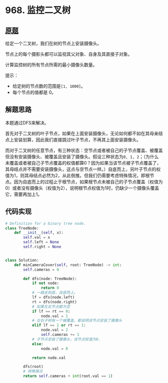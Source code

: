 # 968. 监控二叉树

## [原题](https://leetcode-cn.com/problems/binary-tree-cameras)

给定一个二叉树，我们在树的节点上安装摄像头。

节点上的每个摄影头都可以监视其父对象、自身及其直接子对象。

计算监控树的所有节点所需的最小摄像头数量。

提示：

+ 给定树的节点数的范围是`[1, 1000]`。
+ 每个节点的值都是 0。

## 解题思路

本题通过DFS来解决。

首先对于二叉树的叶子节点，如果在上面安装摄像头，无论如何都不如在其母亲结点上安装划算，因此我们直接跳过叶子节点，不再其上面安装摄像头。

而对于二叉树的任意节点，有三种状态：空节点或者被自己的子节点覆盖、被覆盖但没有安装摄像头、被覆盖且安装了摄像头。假设三种状态为`0, 1, 2`；（为什么未覆盖或者被自己子节点覆盖的权值都算0？因为如果当该节点被子节点覆盖了，其母结点并不需要安装摄像头，这点与空节点一样。）自底而上，另叶子节点的权值为1，则其母结点必然为2，从此倒推。但我们仍需要考虑特殊情况，即根节点。因为自底而上的过程止于根节点，如果根节点未被自己的子节点覆盖（权值为0）或者没有摄像头（权值为2），说明根节点权值为1时，仍缺少一个摄像头覆盖它，需要再加上1。

## 代码实现

```Python
# Definition for a binary tree node.
class TreeNode:
    def __init__(self, x):
        self.val = x
        self.left = None
        self.right = None


class Solution:
    def minCameraCover(self, root: TreeNode) -> int:
        self.cameras = 0

        def dfs(node: TreeNode):
            if not node:
                return 0
            # 一路走到底，自底而上。
            lf = dfs(node.left)
            rt = dfs(node.right)
            # 如果左右节点都为空
            if lf == rt == 0:
                node.val = 1
            # 左右子树有一个被覆盖，都说明该节点安装了摄像头
            elif lf == 1 or rt == 1:
                node.val = 2
                self.cameras += 1
            # 子节点安装了摄像头，该节点权值为0.
            else:
                node.val = 0

            return node.val

        dfs(root)
        # 特殊情况
        return self.cameras + int(root.val == 1)
```
